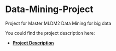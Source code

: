 # Data-Mining-Project
Project for Master MLDM2 Data Mining for big data

You could find the project description here:
* [**Project Description**](./docs/project.pdf)
